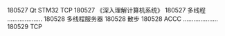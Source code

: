 180527  Qt STM32 TCP
180527  《深入理解计算机系统》
180527  多线程
....................
180528  多线程服务器
180528  散步
180528  ACCC
....................
180529  TCP
